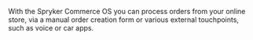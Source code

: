 With the Spryker Commerce OS you can process orders from your online store, via a manual order creation form or various external touchpoints, such as voice or car apps.

 <!--
**See also:**

* Manual Order Creation
-->
